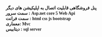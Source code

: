 <h4  style="font-family:Tahoma">
 پنل فروشگاهی قابلیت اتصال به اپلیکیشن های دیگر 
<br>
 سمت سرور : Asp.net core 5 Web Api
<br>
سمت فرانت : html css js bootstrap
<br>
معماری: Mvc
<br>
 دیتابیس :   sql server
</h1>
